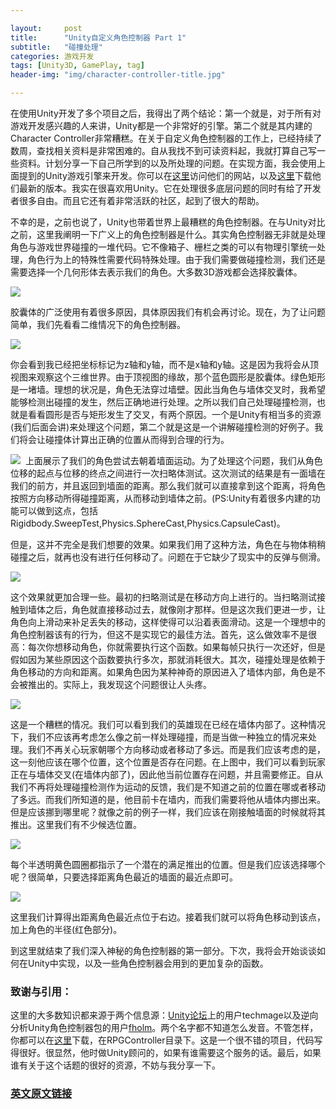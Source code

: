 ```yaml
---

layout:     post
title:      "Unity自定义角色控制器 Part 1"
subtitle:   "碰撞处理"
categories: 游戏开发
tags: [Unity3D, GamePlay, tag]
header-img: "img/character-controller-title.jpg"

---
```


在使用Unity开发了多个项目之后，我得出了两个结论：第一个就是，对于所有对游戏开发感兴趣的人来讲，Unity都是一个非常好的引擎。第二个就是其内建的Character Controller非常糟糕。在关于自定义角色控制器的工作上，已经持续了数周，查找相关资料是非常困难的。自从我找不到可读资料起，我就打算自己写一些资料。计划分享一下自己所学到的以及所处理的问题。在实现方面，我会使用上面提到的Unity游戏引擎来开发。你可以在[这里](https://unity3d.com)访问他们的网站，以及[这里](https://unity3d.com/unity/download)下载他们最新的版本。我实在很喜欢用Unity。它在处理很多底层问题的同时有给了开发者很多自由。而且它还有着非常活跃的社区，起到了很大的帮助。

不幸的是，之前也说了，Unity也带着世界上最糟糕的角色控制器。在与Unity对比之前，这里我阐明一下广义上的角色控制器是什么。其实角色控制器无非就是处理角色与游戏世界碰撞的一堆代码。它不像箱子、栅栏之类的可以有物理引擎统一处理，角色行为上的特殊性需要代码特殊处理。由于我们需要做碰撞检测，我们还是需要选择一个几何形体去表示我们的角色。大多数3D游戏都会选择胶囊体。

![](img/character-controller/class-charactercontroller-0.jpg)

胶囊体的广泛使用有着很多原因，具体原因我们有机会再讨论。现在，为了让问题简单，我们先看看二维情况下的角色控制器。

![](img/character-controller/ccsetup1.jpg)

你会看到我已经把坐标标记为z轴和y轴，而不是x轴和y轴。这是因为我将会从顶视图来观察这个三维世界。由于顶视图的缘故，那个蓝色圆形是胶囊体。绿色矩形是一堵墙。理想的状况是，角色无法穿过墙壁。因此当角色与墙体交叉时，我希望能够检测出碰撞的发生，然后正确地进行处理。之所以我们自己处理碰撞检测，也就是看看圆形是否与矩形发生了交叉，有两个原因。一个是Unity有相当多的资源(我们后面会讲)来处理这个问题，第二个就是这是一个讲解碰撞检测的好例子。我们将会让碰撞体计算出正确的位置从而得到合理的行为。

![](img/character-controller/ccsetup2.jpg)
 上面展示了我们的角色尝试去朝着墙面运动。为了处理这个问题，我们从角色位移的起点与位移的终点之间进行一次扫略体测试。这次测试的结果是有一面墙在我们的前方，并且返回到墙面的距离。那么我们就可以直接拿到这个距离，将角色按照方向移动所得碰撞距离，从而移动到墙体之前。(PS:Unity有着很多内建的功能可以做到这点，包括Rigidbody.SweepTest,Physics.SphereCast,Physics.CapsuleCast)。

但是，这并不完全是我们想要的效果。如果我们用了这种方法，角色在与物体稍稍碰撞之后，就再也没有进行任何移动了。问题在于它缺少了现实中的反弹与侧滑。

![](img/character-controller/ccsetup3.jpg)

这个效果就更加合理一些。最初的扫略测试是在移动方向上进行的。当扫略测试接触到墙体之后，角色就直接移动过去，就像刚才那样。但是这次我们更进一步，让角色向上滑动来补足丢失的移动，这样使得可以沿着表面滑动。这是一个理想中的角色控制器该有的行为，但这不是实现它的最佳方法。首先，这么做效率不是很高：每次你想移动角色，你就需要执行这个函数。如果每帧只执行一次还好，但是假如因为某些原因这个函数要执行多次，那就消耗很大。其次，碰撞处理是依赖于角色移动的方向和距离。如果角色因为某种神奇的原因进入了墙体内部，角色是不会被推出的。实际上，我发现这个问题很让人头疼。

![](img/character-controller/ccsetup4.jpg)

这是一个糟糕的情况。我们可以看到我们的英雄现在已经在墙体内部了。这种情况下，我们不应该再考虑怎么像之前一样处理碰撞，而是当做一种独立的情况来处理。我们不再关心玩家朝哪个方向移动或者移动了多远。而是我们应该考虑的是，这一刻他应该在哪个位置，这个位置是否存在问题。在上图中，我们可以看到玩家正在与墙体交叉(在墙体内部了)，因此他当前位置存在问题，并且需要修正。自从我们不再将处理碰撞检测作为运动的反馈，我们是不知道之前的位置在哪或者移动了多远。而我们所知道的是，他目前卡在墙内，而我们需要将他从墙体内挪出来。但是应该挪到哪里呢？就像之前的例子一样，我们应该在刚接触墙面的时候就将其推出。这里我们有不少候选位置。

![](img/character-controller/ccsetup7.jpg)

每个半透明黄色圆圈都指示了一个潜在的满足推出的位置。但是我们应该选择哪个呢？很简单，只要选择距离角色最近的墙面的最近点即可。

![](img/character-controller/ccsetup61.jpg)

这里我们计算得出距离角色最近点位于右边。接着我们就可以将角色移动到该点，加上角色的半径(红色部分)。

到这里就结束了我们深入神秘的角色控制器的第一部分。下次，我将会开始谈谈如何在Unity中实现，以及一些角色控制器会用到的更加复杂的函数。

### 致谢与引用：

这里的大多数知识都来源于两个信息源：[Unity论坛](http://forum.unity3d.com/threads/197073-Custom-SweepTest-Collidion-Detection-hELP)上的用户techmage以及逆向分析Unity角色控制器包的用户[fholm](http://forum.unity3d.com/members/59346-fholm)。两个名字都不知道怎么发音。不管怎样，你都可以在[这里](https://github.com/fholm/unityassets)下载，在RPGController目录下。这是一个很不错的项目，代码写得很好。很显然，他时做Unity顾问的，如果有谁需要这个服务的话。最后，如果谁有关于这个话题的很好的资源，不妨与我分享一下。

### [英文原文链接](https://roystanross.wordpress.com/2014/05/07/custom-character-controller-in-unity-part-1-collision-resolution/)

